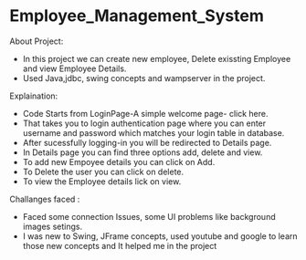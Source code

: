 # Employee_Management_System

About Project:

* In this project we can create new employee, Delete exissting Employee
  and view Employee Details.
* Used Java,jdbc, swing concepts and wampserver in the project.

Explaination:
 
* Code Starts from LoginPage-A simple welcome page- click here.
* That takes you to login authentication page where you can enter
  username and password which matches your login table in database.
* After sucessfully logging-in you will be redirected to Details page.
* In Details page you can find three options add, delete and view.
* To add new Empoyee details you can click on Add.
* To Delete the user you can click on delete.
* To view the Employee details lick on view.

Challanges faced :
* Faced some connection Issues, some UI problems like background images setings.
* I was new to Swing, JFrame concepts, used youtube and google to learn those
  new concepts and It helped me in the project

